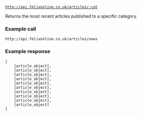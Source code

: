 <code>http://api.felixonline.co.uk/articles/:cat</code>

Returns the most recent articles published to a specific category.

### Example call
`http://api.felixonline.co.uk/articles/news`

### Example response
    [
        [article_object],
        [article_object],
        [article_object],
        [article_object],
        [article_object],
        [article_object],
        [article_object],
        [article_object],
        [article_object],
        [article_object]
    ]
